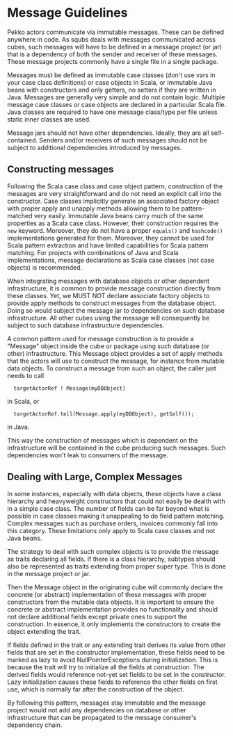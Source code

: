 
# Message Guidelines

Pekko actors communicate via immutable messages. These can be defined anywhere in code. As squbs deals with messages
communicated across cubes, such messages will have to be defined in a message project (or jar) that is a dependency
of both the sender and receiver of these messages. These message projects commonly have a single file in a single
package.

Messages must be defined as immutable case classes (don't use vars in your case class definitions) or case objects in Scala, or immutable Java beans with constructors and only getters, no setters if they are written in Java.
Messages are generally very simple and do not contain logic. Multiple message case classes or case objects
are declared in a particular Scala file. Java classes are required to have one message class/type per file unless static inner classes are used.

Message jars should not have other dependencies. Ideally, they are all self-contained. Senders and/or receivers of such
messages should not be subject to additional dependencies introduced by messages.

## Constructing messages

Following the Scala case class and case object pattern, construction of the messages are very straightforward and do not
need an explicit call into the constructor. Case classes implicitly generate an associated factory object with proper
apply and unapply methods allowing them to be pattern-matched very easily. Immutable Java beans carry much of the same properties as a Scala case class. However, their construction requires the `new` keyword. Moreover, they do not have a proper `equals()` and `hashcode()` implementations generated for them. Moreover, they cannot be used for Scala pattern extraction and have limited capabilities for Scala pattern matching. For projects with combinations of Java and Scala implementations, message declarations as Scala case classes (not case objects) is recommended.

When integrating messages with database objects or other dependent infrastructure, it is common to provide message
construction directly from these classes. Yet, we MUST NOT declare associate factory objects to provide apply methods
to construct messages from the database object. Doing so would subject the message jar to dependencies on such database
infrastructure. All other cubes using the message will consequently be subject to such database infrastructure
dependencies.

A common pattern used for message construction is to provide a "Message" object inside the cube or package using
such database (or other) infrastructure. This Message object provides a set of apply methods that
the actors will use to construct the message, for instance from mutable data objects. To construct a message from such
an object, the caller just needs to call

```
  targetActorRef ! Message(myDBObject)
```

in Scala, or

```
  targetActorRef.tell(Message.apply(myDBObject), getSelf());
```

in Java.

This way the construction of messages which is dependent on the infrastructure will be contained in the cube producing
such messages. Such dependencies won't leak to consumers of the message.

## Dealing with Large, Complex Messages

In some instances, especially with data objects, these objects have a class hierarchy and heavyweight constructors
that could not easily be dealth with in a simple case class. The number of fields can be far beyond what is possible in
case classes making it unappealing to do field pattern matching. Complex messages such as purchase orders, invoices
commonly fall into this category. These limitations only apply to Scala case classes and not Java beans.

The strategy to deal with such complex objects is to provide the message as traits declaring all fields. If there
is a class hierarchy, subtypes should also be represented as traits extending from proper super type. This is done
in the message project or jar.

Then the Message object in the originating cube will commonly declare the concrete (or abstract) implementation of
these messages with proper constructors from the mutable data objects. It is important to ensure the concrete or
abstract implementation provides no functionality and should not declare additional fields except private ones
to support the construction. In essence, it only implements the constructors to create the object extending the trait.

If fields defined in the trait or any extending trait derives its value from other fields that are set in the
constructor implementation, these fields need to be marked as lazy to avoid NullPointerExceptions during initialization.
This is because the trait will try to initialize all the fields at construction. The derived fields would reference
not-yet set fields to be set in the constructor. Lazy initialization causes these fields to reference the other fields
on first use, which is normally far after the construction of the object.

By following this pattern, messages stay immutable and the message project would not add any dependencies on database
or other infrastructure that can be propagated to the message consumer's dependency chain.
